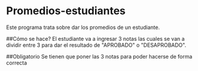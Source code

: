 # Promedios-estudiantes
Este programa trata sobre dar los promedios de un estudiante.

##Cómo se hace?
El estudiante va a ingresar 3 notas las cuales se van a dividir entre 3 para dar el resultado de "APROBADO" o "DESAPROBADO".

##Obligatorio
Se tienen que poner las 3 notas para poder hacerse de forma correcta
